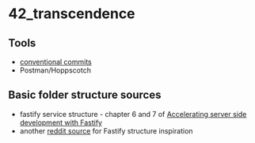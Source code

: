 # 42_transcendence

## Tools
- [conventional commits](https://www.conventionalcommits.org/)
- Postman/Hoppscotch

## Basic folder structure sources
- fastify service structure - chapter 6 and 7 of [Accelerating server side development with Fastify](https://github.com/PacktPublishing/Accelerating-Server-Side-Development-with-Fastify/tree/main)
- another [reddit source](https://www.reddit.com/r/node/comments/139qzwf/comment/jj760v0/?utm_source=share&utm_medium=web3x&utm_name=web3xcss&utm_term=1&utm_content=share_button) for Fastify structure inspiration
